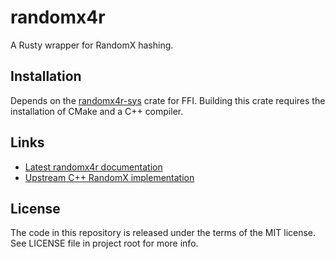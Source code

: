 # randomx4r

A Rusty wrapper for RandomX hashing.

## Installation

Depends on the [randomx4r-sys](https://github.com/moneromint/randomx4r-sys) crate for FFI.
Building this crate requires the installation of CMake and a C++ compiler.

## Links

* [Latest randomx4r documentation](https://docs.rs/randomx4r/latest/randomx4r)
* [Upstream C++ RandomX implementation](https://github.com/tevador/randomx)

## License

The code in this repository is released under the terms of the MIT license.
See LICENSE file in project root for more info.
